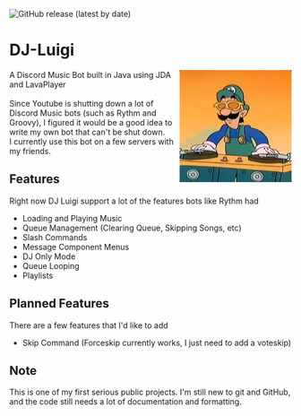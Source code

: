 ![GitHub release (latest by date)](https://img.shields.io/github/v/release/novanix/DJ-Luigi)

# DJ-Luigi
<img align="right" src="https://github.com/NovaNix/DJ-Luigi/blob/main/DJ%20Luigi.jpg?raw=true" height="200" width="200">
A Discord Music Bot built in Java using JDA and LavaPlayer<br><br>
Since Youtube is shutting down a lot of Discord Music bots (such as Rythm and Groovy), I figured it would be a good idea to write my own bot that can't be shut down.<br>
I currently use this bot on a few servers with my friends.

## Features
Right now DJ Luigi support a lot of the features bots like Rythm had
- Loading and Playing Music
- Queue Management (Clearing Queue, Skipping Songs, etc)
- Slash Commands
- Message Component Menus
- DJ Only Mode
- Queue Looping
- Playlists

## Planned Features
There are a few features that I'd like to add
- Skip Command (Forceskip currently works, I just need to add a voteskip)

## Note
This is one of my first serious public projects. I'm still new to git and GitHub, and the code still needs a lot of documentation and formatting. 
